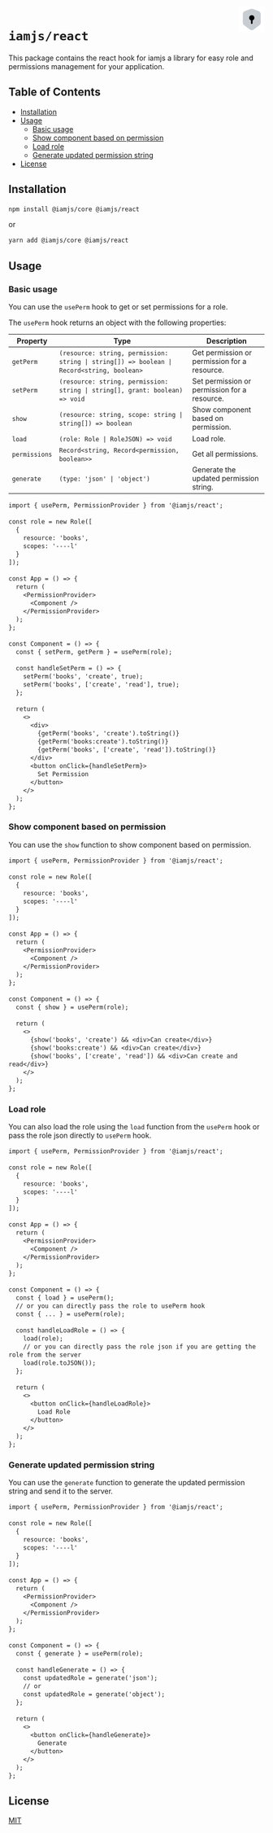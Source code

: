 <img src="https://raw.githubusercontent.com/triyanox/iamjs/main/assets/logo.png" alt="iamjs logo" title="iamjs" align="right" height="50" width="50"/>

# `iamjs/react`

This package contains the react hook for iamjs a library for easy role and permissions management for your application.

## Table of Contents

- [Installation](#installation)
- [Usage](#usage)
  - [Basic usage](#basic-usage)
  - [Show component based on permission](#show-component-based-on-permission)
  - [Load role](#load-role)
  - [Generate updated permission string](#generate-updated-permission-string)
- [License](#license)

## Installation

```bash
npm install @iamjs/core @iamjs/react
```

or

```bash
yarn add @iamjs/core @iamjs/react
```

## Usage

### Basic usage

You can use the `usePerm` hook to get or set permissions for a role.

The `usePerm` hook returns an object with the following properties:

| Property | Type | Description |
| --- | --- | --- |
| `getPerm` | `(resource: string, permission: string \| string[]) => boolean \| Record<string, boolean>` | Get permission or permission for a resource. |
| `setPerm` | `(resource: string, permission: string \| string[], grant: boolean) => void` | Set permission or permission for a resource. |
| `show` | `(resource: string, scope: string \| string[]) => boolean` | Show component based on permission. |
| `load` | `(role: Role \| RoleJSON) => void` | Load role. |
| `permissions` | `Record<string, Record<permission, boolean>>` | Get all permissions. |
| `generate` | `(type: 'json' \| 'object')` | Generate the updated permission string. |

```tsx
import { usePerm, PermissionProvider } from '@iamjs/react';

const role = new Role([
  {
    resource: 'books',
    scopes: '----l'
  }
]);

const App = () => {
  return (
    <PermissionProvider>
      <Component />
    </PermissionProvider>
  );
};

const Component = () => {
  const { setPerm, getPerm } = usePerm(role);

  const handleSetPerm = () => {
    setPerm('books', 'create', true);
    setPerm('books', ['create', 'read'], true);
  }; 

  return (
    <>
      <div> 
        {getPerm('books', 'create').toString()}
        {getPerm('books:create').toString()}
        {getPerm('books', ['create', 'read']).toString()}
      </div>
      <button onClick={handleSetPerm}>
        Set Permission
      </button>
    </>
  );
};
```

### Show component based on permission

You can use the `show` function to show component based on permission.

```tsx
import { usePerm, PermissionProvider } from '@iamjs/react';

const role = new Role([
  {
    resource: 'books',
    scopes: '----l'
  }
]);

const App = () => {
  return (
    <PermissionProvider>
      <Component />
    </PermissionProvider>
  );
};

const Component = () => {
  const { show } = usePerm(role);

  return (
    <>
      {show('books', 'create') && <div>Can create</div>}
      {show('books:create') && <div>Can create</div>}
      {show('books', ['create', 'read']) && <div>Can create and read</div>}
    </>
  );
};
```

### Load role

You can also load the role using the `load` function from the `usePerm` hook or pass the role json directly to `usePerm` hook.

```tsx
import { usePerm, PermissionProvider } from '@iamjs/react';

const role = new Role([
  {
    resource: 'books',
    scopes: '----l'
  }
]);

const App = () => {
  return (
    <PermissionProvider> 
      <Component />
    </PermissionProvider>
  );
};

const Component = () => {
  const { load } = usePerm();
  // or you can directly pass the role to usePerm hook
  const { ... } = usePerm(role);

  const handleLoadRole = () => {
    load(role);
    // or you can directly pass the role json if you are getting the role from the server
    load(role.toJSON());
  };

  return (
    <>
      <button onClick={handleLoadRole}>
        Load Role
      </button>
    </>
  );
};
```

### Generate updated permission string

You can use the `generate` function to generate the updated permission string and send it to the server.

```tsx
import { usePerm, PermissionProvider } from '@iamjs/react'; 

const role = new Role([
  {
    resource: 'books',
    scopes: '----l'
  }
]);

const App = () => {
  return (
    <PermissionProvider>
      <Component />
    </PermissionProvider>
  );
};

const Component = () => {
  const { generate } = usePerm(role);

  const handleGenerate = () => {
    const updatedRole = generate('json');
    // or
    const updatedRole = generate('object');
  };

  return (
    <>
      <button onClick={handleGenerate}>
        Generate
      </button>
    </>
  );
};
```

## License

[MIT](https://github.com/triyanox/iamjs/blob/main/LICENSE)
